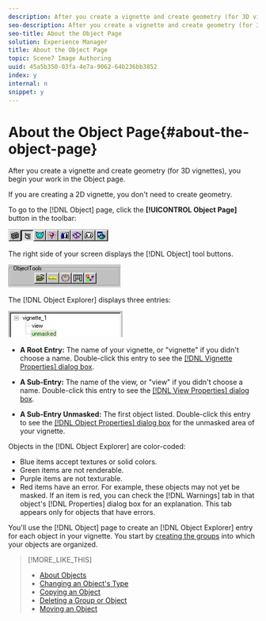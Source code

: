 ```yaml
---
description: After you create a vignette and create geometry (for 3D vignettes), you begin your work in the Object page.
seo-description: After you create a vignette and create geometry (for 3D vignettes), you begin your work in the Object page.
seo-title: About the Object Page
solution: Experience Manager
title: About the Object Page
topic: Scene7 Image Authoring
uuid: 45a5b350-03fa-4e7a-9062-64b236bb3852
index: y
internal: n
snippet: y
---
```


# About the Object Page{#about-the-object-page}

After you create a vignette and create geometry (for 3D vignettes), you begin your work in the Object page.

If you are creating a 2D vignette, you don't need to create geometry.

To go to the [!DNL Object] page, click the **[!UICONTROL Object Page]** button in the toolbar:

![](assets/object_page.png)

The right side of your screen displays the [!DNL Object] tool buttons.

![](assets/object_buttons.png)

The [!DNL Object Explorer] displays three entries:

![](assets/object_explorer.png)

* **A Root Entry:** The name of your vignette, or "vignette" if you didn't choose a name. Double-click this entry to see the [ [!DNL Vignette Properties] dialog box](../../c-vat-gs/t-vat-create-vign.md#task-a51b7fb4cce14ea88279116b24cc98b4). 

* **A Sub-Entry:** The name of the view, or "view" if you didn't choose a name. Double-click this entry to see the [ [!DNL View Properties] dialog box](../../c-vat-obj-pg/c-vat-abt-obj-prop/c-vat-view-prop.md#concept-8a396f7b144c46c4806c8ed26619eed1). 

* **A Sub-Entry Unmasked:** The first object listed. Double-click this entry to see the [ [!DNL Object Properties] dialog box](../../c-vat-obj-pg/c-vat-abt-obj-prop/c-vat-unmasked-prop.md#concept-0d60a5d855644db0b773bd3f0b34718b) for the unmasked area of your vignette.

Objects in the [!DNL Object Explorer] are color-coded:

* Blue items accept textures or solid colors. 
* Green items are not renderable. 
* Purple items are not texturable. 
* Red items have an error. For example, these objects may not yet be masked. If an item is red, you can check the [!DNL Warnings] tab in that object's [!DNL Properties] dialog box for an explanation. This tab appears only for objects that have errors.

You'll use the [!DNL Object] page to create an [!DNL Object Explorer] entry for each object in your vignette. You start by [creating the groups](../../c-vat-obj-pg/c-vat-create-grps-obj/t-vat-create-grps.md#task-1c2ae5cfaf3a4c51b153eea44dc3d099) into which your objects are organized. 

>[!MORE_LIKE_THIS]
>
>* [About Objects](../../c-vat-obj-pg/c-vat-abt-obj-pg/c-vat-abt-obj.md#concept-e4110bef9eae44b28c609b4444802753)
>* [Changing an Object's Type](../../c-vat-obj-pg/c-vat-work-obj/t-vat-chg-obj-type.md#task-ce743f3c8ab74682abd1841e340a9e66)
>* [Copying an Object](../../c-vat-obj-pg/c-vat-work-obj/t-vat-copy-obj.md#task-0b0582d7480a4d6991278ecb688c7823)
>* [Deleting a Group or Object](../../c-vat-obj-pg/c-vat-work-obj/t-vat-del-obj.md#task-0b06646b938043acbe4376dff2ceffcc)
>* [Moving an Object](../../c-vat-obj-pg/c-vat-work-obj/c-vat-move-obj.md#concept-adff591e78a04f0d98cfd31cc7f94eed)
